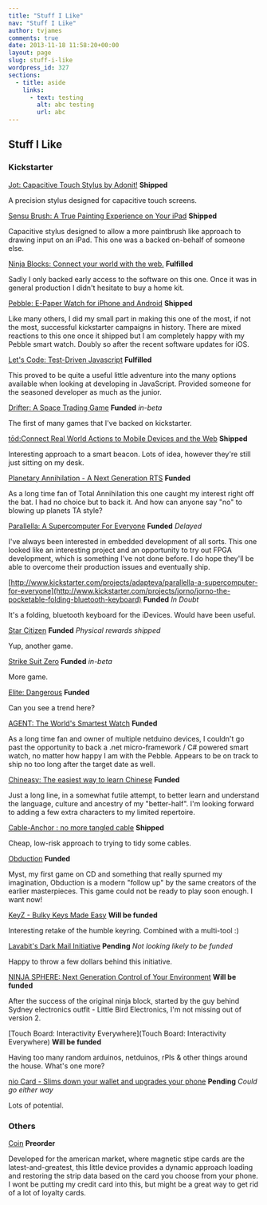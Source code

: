```yaml
---
title: "Stuff I Like"
nav: "Stuff I Like"
author: tvjames
comments: true
date: 2013-11-18 11:58:20+00:00
layout: page
slug: stuff-i-like
wordpress_id: 327
sections:
  - title: aside
    links:
      - text: testing
        alt: abc testing
        url: abc
---
```


## Stuff I Like

### Kickstarter

[Jot: Capacitive Touch Stylus by Adonit!](http://www.kickstarter.com/projects/531383637/jot-capacitive-touch-stylus) **Shipped**

A precision stylus designed for capacitive touch screens.

[Sensu Brush: A True Painting Experience on Your iPad](http://www.kickstarter.com/projects/797362124/sensu-brush-a-true-painting-experience-on-your-ipa) **Shipped**

Capacitive stylus designed to allow a more paintbrush like approach to drawing input on an iPad. This one was a backed on-behalf of someone else.

[Ninja Blocks: Connect your world with the web.](http://www.kickstarter.com/projects/ninja/ninja-blocks-connect-your-world-with-the-web) **Fulfilled**

Sadly I only backed early access to the software on this one. Once it was in general production I didn't hesitate to buy a home kit.

[Pebble: E-Paper Watch for iPhone and Android](http://www.kickstarter.com/projects/597507018/pebble-e-paper-watch-for-iphone-and-android) **Shipped**

Like many others, I did my small part in making this one of the most, if not the most, successful kickstarter campaigns in history. There are mixed reactions to this one once it shipped but I am completely happy with my Pebble smart watch. Doubly so after the recent software updates for iOS.

[Let's Code: Test-Driven Javascript](http://www.kickstarter.com/projects/188988365/lets-code-test-driven-javascript) **Fulfilled**

This proved to be quite a useful little adventure into the many options available when looking at developing in JavaScript. Provided someone for the seasoned developer as much as the junior.

[Drifter: A Space Trading Game](http://www.kickstarter.com/projects/celsiusgs/drifter-a-space-trading-game) **Funded** _in-beta_

The first of many games that I've backed on kickstarter.

[tōd:Connect Real World Actions to Mobile Devices and the Web](http://www.kickstarter.com/projects/rowdyrobot/tod-connect-real-world-actions-to-mobile-devices-a) **Shipped**

Interesting approach to a smart beacon. Lots of idea, however they're still just sitting on my desk.

[Planetary Annihilation - A Next Generation RTS](http://www.kickstarter.com/projects/659943965/planetary-annihilation-a-next-generation-rts) **Funded**

As a long time fan of Total Annihilation this one caught my interest right off the bat. I had no choice but to back it. And how can anyone say "no" to blowing up planets TA style?

[Parallella: A Supercomputer For Everyone](http://www.kickstarter.com/projects/adapteva/parallella-a-supercomputer-for-everyone) **Funded** _Delayed_

I've always been interested in embedded development of all sorts. This one looked like an interesting project and an opportunity to try out FPGA development, which is something I've not done before. I do hope they'll be able to overcome their production issues and eventually ship.

[http://www.kickstarter.com/projects/adapteva/parallella-a-supercomputer-for-everyone](http://www.kickstarter.com/projects/jorno/jorno-the-pocketable-folding-bluetooth-keyboard) **Funded** _In Doubt_

It's a folding, bluetooth keyboard for the iDevices. Would have been useful.

[Star Citizen](http://www.kickstarter.com/projects/cig/star-citizen) **Funded** _Physical rewards shipped_

Yup, another game.

[Strike Suit Zero](http://www.kickstarter.com/projects/43153532/strike-suit-zero) **Funded** _in-beta_

More game.

[Elite: Dangerous](http://www.kickstarter.com/projects/1461411552/elite-dangerous) **Funded**

Can you see a trend here?

[AGENT: The World's Smartest Watch](http://www.kickstarter.com/projects/secretlabs/agent-the-worlds-smartest-watch) **Funded**

As a long time fan and owner of multiple netduino devices, I couldn't go past the opportunity to back a .net micro-framework / C# powered smart watch, no matter how happy I am with the Pebble. Appears to be on track to ship no too long after the target date as well.

[Chineasy: The easiest way to learn Chinese](http://www.kickstarter.com/projects/shaolanchineasy/chineasy-begins-0) **Funded**

Just a long line, in a somewhat futile attempt, to better learn and understand the language, culture and ancestry of my "better-half". I'm looking forward to adding a few extra characters to my limited repertoire.

[Cable-Anchor : no more tangled cable](http://www.kickstarter.com/projects/502701513/cable-anchor) **Shipped**

Cheap, low-risk approach to trying to tidy some cables.

[Obduction](http://www.kickstarter.com/projects/cyaninc/obduction) **Funded**

Myst, my first game on CD and something that really spurned my imagination, Obduction is a modern "follow up" by the same creators of the earlier masterpieces. This game could not be ready to play soon enough. I want now!

[KeyZ - Bulky Keys Made Easy](http://www.kickstarter.com/projects/key-z/keyz-bulky-keys-made-easy) **Will be funded**

Interesting retake of the humble keyring. Combined with a multi-tool :)

[Lavabit's Dark Mail Initiative](http://www.kickstarter.com/projects/ladar/lavabits-dark-mail-initiative) **Pending** _Not looking likely to be funded_

Happy to throw a few dollars behind this initiative.

[NINJA SPHERE: Next Generation Control of Your Environment](http://www.kickstarter.com/projects/ninja/ninja-sphere-next-generation-control-of-your-envir) **Will be funded**

After the success of the original ninja block, started by the guy behind Sydney electronics outfit - Little Bird Electronics, I'm not missing out of version 2.

[Touch Board: Interactivity Everywhere](Touch Board: Interactivity Everywhere) **Will be funded**

Having too many random arduinos, netduinos, rPIs & other things around the house. What's one more?

[nio Card - Slims down your wallet and upgrades your phone](http://www.kickstarter.com/projects/1459210729/nio-card-a-smart-card-which-upgrades-your-phone-an) **Pending** _Could go either way_

Lots of potential.

### Others

[Coin](https://onlycoin.com/) **Preorder**

Developed for the american market, where magnetic stipe cards are the latest-and-greatest, this little device provides a dynamic approach loading and restoring the strip data based on the card you choose from your phone. I wont be putting my credit card into this, but might be a great way to get rid of a lot of loyalty cards.

